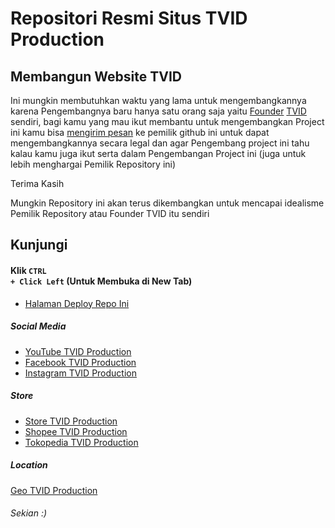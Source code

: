 # Repositori Resmi Situs TVID Production
## Membangun Website TVID
Ini mungkin membutuhkan waktu yang lama untuk mengembangkannya karena Pengembangnya baru hanya satu orang saja yaitu [Founder](https://tovrn.blogspot.com) [TVID](http://wp.me/Pbwvnt-2l) sendiri, bagi kamu yang mau ikut membantu untuk mengembangkan Project ini kamu bisa [mengirim pesan](https://wa.me/message/4FUFJSHQ3MN7N1) ke pemilik github ini untuk dapat mengembangkannya secara legal dan agar Pengembang project ini tahu kalau kamu juga ikut serta dalam Pengembangan Project ini (juga untuk lebih menghargai Pemilik Repository ini)

Terima Kasih

Mungkin Repository ini akan terus dikembangkan untuk mencapai idealisme Pemilik Repository atau Founder TVID itu sendiri
## Kunjungi

#### Klik <code>CTRL + Click Left</code> (Untuk Membuka di New Tab)
- [Halaman Deploy Repo Ini](https://tvidproduction.github.io)

##### Social Media
- [YouTube TVID Production](https://www.youtube.com/@TUK-VISI-INDONESIA)
- [Facebook TVID Production](https://www.facebook.com/tvid.production)
- [Instagram TVID Production](https://www.instagram.com/tvid.production)

##### Store
- [Store TVID Production](https://tvid-store.myshopify.com)
- [Shopee TVID Production](https://shopee.co.id/tvidproduction)
- [Tokopedia TVID Production](https://www.tokopedia.com/tvidproduction)

##### Location
[Geo TVID Production](https://maps.app.goo.gl/PkToKScCsnxYTjPe9)

###### Sekian :)
